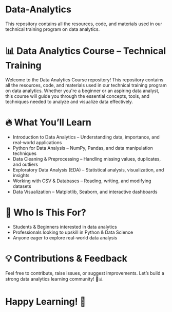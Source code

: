 # Data-Analytics
This repository contains all the resources, code, and materials used in our technical training program on data analytics. 

# 📊 Data Analytics Course – Technical Training
Welcome to the Data Analytics Course repository! This repository contains all the resources, code, and materials used in our technical training program on data analytics. Whether you're a beginner or an aspiring data analyst, this course will guide you through the essential concepts, tools, and techniques needed to analyze and visualize data effectively.

# 🔥 What You’ll Learn
- Introduction to Data Analytics – Understanding data, importance, and real-world applications
- Python for Data Analysis – NumPy, Pandas, and data manipulation techniques
- Data Cleaning & Preprocessing – Handling missing values, duplicates, and outliers
- Exploratory Data Analysis (EDA) – Statistical analysis, visualization, and insights
- Working with CSV & Databases – Reading, writing, and modifying datasets
- Data Visualization – Matplotlib, Seaborn, and interactive dashboards


# 🚀 Who Is This For?
- Students & Beginners interested in data analytics
- Professionals looking to upskill in Python & Data Science
- Anyone eager to explore real-world data analysis

# 💡 Contributions & Feedback
Feel free to contribute, raise issues, or suggest improvements. Let’s build a strong data analytics learning community! 🚀📊

# Happy Learning! 🎯
